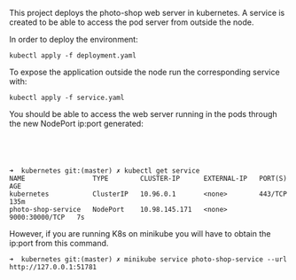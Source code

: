 
This project deploys the photo-shop web server in kubernetes.
A service is created to be able to access the pod server from outside the node. 


In order to deploy the environment:

```console
kubectl apply -f deployment.yaml
```

To expose the application outside the node run the corresponding service with:

```console
kubectl apply -f service.yaml
```

You should be able to access the web server running in the pods through the new NodePort ip:port generated:
```console




➜  kubernetes git:(master) ✗ kubectl get service
NAME                 TYPE        CLUSTER-IP      EXTERNAL-IP   PORT(S)          AGE
kubernetes           ClusterIP   10.96.0.1       <none>        443/TCP          135m
photo-shop-service   NodePort    10.98.145.171   <none>        9000:30000/TCP   7s
```

However, if you are running K8s on minikube you will have to obtain the ip:port from this command.

```console
➜  kubernetes git:(master) ✗ minikube service photo-shop-service --url
http://127.0.0.1:51781
```




